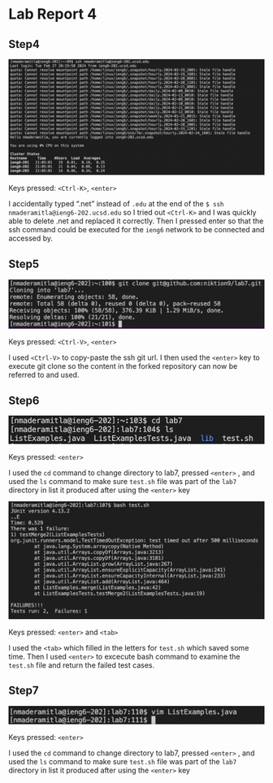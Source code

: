 # Lab Report 4
## Step4

<img alt = "step1Lab3.png" src = "https://github.com/niktion9/cse15l-lab-reports/blob/main/step1Lab3.png?raw=true">

Keys pressed: ```<Ctrl-K>```, ```<enter>``` 

I accidentally typed “.net” instead of ```.edu``` at the end of the ```$ ssh nmaderamitla@ieng6-202.ucsd.edu``` so I tried out ```<Ctrl-K>``` and I was quickly able to delete .net and replaced it correctly. Then I pressed enter so that the ssh command could be executed for the ```ieng6``` network to be connected and accessed by.


## Step5
<img alt = "Screen Shot 2024-02-27 at 10.36.21 PM.png" src = "https://github.com/niktion9/cse15l-lab-reports/blob/main/Screen%20Shot%202024-02-27%20at%2010.36.21%20PM.png?raw=true">

Keys pressed: ```<Ctrl-V>```, ```<enter>``` 

I used ```<Ctrl-V>``` to copy-paste the ssh git url. I then used the  ```<enter>```  key to execute git clone so the content in the forked repository can now be referred to and used.


## Step6
<img alt = "Screen Shot 2024-02-27 at 9.53.39 PM.png" src = "https://github.com/niktion9/cse15l-lab-reports/blob/main/Screen%20Shot%202024-02-27%20at%209.53.39%20PM.png?raw=true">

Keys pressed: ```<enter>```

I used the ```cd``` command to change directory to lab7, pressed ```<enter>``` , and used the ```ls``` command to make sure ```test.sh``` file was part of the ```lab7``` directory in list it produced after using the ``` <enter> ``` key


<img alt = "Screen Shot 2024-02-27 at 10.53.33 PM.png" src = "https://github.com/niktion9/cse15l-lab-reports/blob/main/Screen%20Shot%202024-02-27%20at%2010.53.33%20PM.png?raw=true">

Keys pressed: ```<enter>``` and ```<tab>```

I used the ```<tab>``` which filled in the letters for ```test.sh``` which saved some time. Then I used ```<enter>``` to excecute bash command to examine the ```test.sh``` file and return the failed test cases.


## Step7
<img alt = "Screen Shot 2024-02-27 at 11.07.29 PM.png" src = "https://github.com/niktion9/cse15l-lab-reports/blob/main/Screen%20Shot%202024-02-27%20at%2011.07.29%20PM.png?raw=true">

Keys pressed: ```<enter>```

I used the ```cd``` command to change directory to lab7, pressed ```<enter>``` , and used the ```ls``` command to make sure ```test.sh``` file was part of the ```lab7``` directory in list it produced after using the ``` <enter> ``` key
